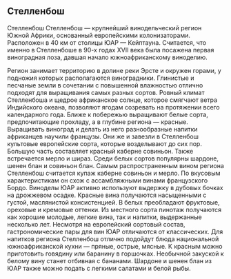 ## Стелленбош 

Стелленбош
Стелленбош — крупнейший винодельческий регион Южной Африки, основанный европейскими колонизаторами. Расположен в 40 км от столицы ЮАР — Кейптауна. Считается, что именно в Стелленбоше в 90-х годах XVII века была посажена первая виноградная лоза, давшая начало южноафриканскому виноделию. 

Регион занимает территорию в долине реки Эрсте и окружен горами, у подножия которых располагаются виноградники. Глинистые и песчаные земли в сочетании с повышенной влажностью отлично подходят для выращивания самых разных сортов. Ровный климат Стелленбоша и щедрое африканское солнце, которое смягчают ветра Индийского океана, позволяют ягодам созревать на протяжении всего календарного года. Ближе к побережью выращивают белые сорта, предпочитающие прохладу, а в глубине региона — красные. 
Выращивать виноград и делать из него разнообразные напитки африканцев научили французы. Они же и завезли в Стелленбош культовые европейские сорта, которые возделывают до сих пор. Большую часть составляет красный каберне совиньон. Также встречается мерло и шираз. Среди белых сортов популярны шардоне, шенен блан и совиньон блан. 
Самым распространенным вином региона Стелленбош считается купаж каберне совиньон и мерло. По вкусовым характеристикам он схож с ассамбляжными винами французского Бордо.
Виноделы ЮАР активно используют выдержку в дубовых бочках на дрожжевом осадке. Красные вина получаются насыщенными с густой, маслянистой консистенцией. В белых преобладают фруктовые, ореховые и кремовые оттенки.
Из местного сорта пинотаж получаются как хорошие молодые, легкие вина, так и напитки, выдержанные несколько лет. 
Несмотря на европейский сортовый состав, гастрономические пары для вин ЮАР отличаются от классических. Для напитков региона Стелленбош отлично подойдут блюда национальной южноафриканской кухни — пряные, острые, мясные. К красным можно приготовить говядину или баранину в горшочках.
Необычной закуской к белому вину станет отбивная с бананами. Шардоне и шенен блан из ЮАР также можно подать с легкими салатами и белой рыбы.
